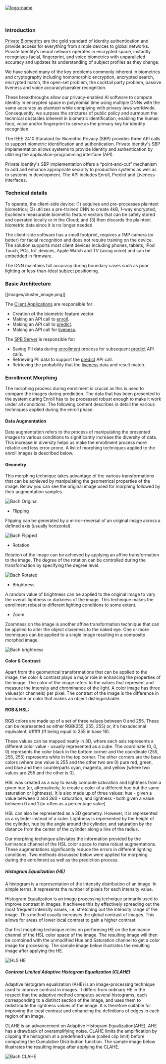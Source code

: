 [![logo-name](https://www.private.id/static_home/images/Private-Identity-Logo-1.png)](https://www.private.id/)

<br/>


### Introduction

[Private Biometrics](https://en.wikipedia.org/wiki/Private_biometrics) are the gold standard of identity authentication and provide access for everything from simple devices to global networks. Private Identity’s neural network operates in encrypted space, instantly recognizes facial, fingerprint, and voice biometrics with unparalleled accuracy and updates its understanding of subject profiles as they change. 

We have solved many of the key problems commonly inherent in biometrics and cryptography including homomorphic encryption, encrypted search, encrypted match, the open-set problem, the cocktail party problem, passive liveness and voice accuracy/speaker recognition. 

These breakthroughs allow our privacy-enabled AI software to compute identity in encrypted space in polynomial time using multiple DNNs with the same accuracy as plaintext while complying with privacy laws worldwide. Consequently, we surpass the strictures of public policy and surmount the technical obstacles inherent in biometric identification, enabling the human face, voice and/or fingerprint to serve as the primary key for identity recognition. 


The IEEE 2410 Standard for Biometric Privacy (SBP) provides three API calls to support biometric identification and authentication. Private Identity's SBP implementation allows systems to provide identity and authentication by utilizing the application-programming interface (API). 

Private Identity's SBP implementation offers a “point-and-cut” mechanism to add and enhance appropriate security to production systems as well as to systems in development. The API includes Enroll, Predict and Liveness interfaces.
<br/>


### Technical details

To operate, the client-side device: (1) acquires and pre-processes plaintext biometrics; (2) utilizes a pre-trained CNN to create 4kB, 1-way encrypted, Euclidean measurable biometric feature vectors that can be safely stored and operated locally or in the Cloud; and (3) then discards the plaintext biometric data since it is no longer needed.

The client-side software has a small footprint, requires a 1MP camera (or better) for facial recognition and does not require training on the device. The solution supports most client devices including phones, tablets, iPod Touch, PCs, IoT devices, Apple Watch and TV (using voice) and can be embedded in firmware.

The DNN maintains full accuracy during boundary cases such as poor lighting or less-than-ideal subject positioning.<br/>

### Basic Architecture

[[images/cluster_image.png]]

The [Client Applications](https://github.com/openinfer/PrivateBiometrics/wiki/Client-applications) are responsible for:
* Creation of the biometric feature vector. 	
* Making an API call to [enroll](https://github.com/openinfer/PrivateBiometrics/wiki/BOPS-server#enroll-endpoint).	
* Making an API call to [predict](https://github.com/openinfer/PrivateBiometrics/wiki/BOPS-server#predict-endpoint).  
* Making an API call for [liveness](https://github.com/openinfer/PrivateBiometrics/wiki/BOPS-server#liveness-endpoint).


The [SPB Server](https://github.com/openinfer/PrivateBiometrics/wiki/BOPS-server) is responsible for:
* Saving PII data during [enrollment](https://github.com/openinfer/PrivateBiometrics/wiki/BOPS-server#enroll-endpoint) process for subsequent [predict](https://github.com/openinfer/PrivateBiometrics/wiki/BOPS-server#predict-endpoint) API calls. 
* Retrieving PII data to support the [predict](https://github.com/openinfer/PrivateBiometrics/wiki/BOPS-server#predict-endpoint) API call.  
* Retrieving the probability that the [liveness](https://github.com/openinfer/PrivateBiometrics/wiki/BOPS-server#liveness-endpoint) data and result match.

### Enrollment Morphing

The morphing process during enrollment is crucial as this is used to compare the images during prediction. The data that has been presented to the system during Enroll has to be processed robust enough to make it work under all conditions. The following content describes in detail the various techniques applied during the enroll phase.

#### Data Augmentation

Data augmentation refers to the process of manipulating the presented images to various conditions to significantly increase the diversity of data. This increase in diversity helps us make the enrollment process more reliable and less error-prone. A list of morphing techniques applied to the enroll images is described below.

#### Geometry

This morphing technique takes advantage of the various transformations that can be achieved by manipulating the geometrical properties of the image. Below you can see the original image used for morphing followed by their augmentation samples.

![Bach Original](https://github.com/openinfer/PrivateIdentity/blob/master/images/bach.jpg)

* Flipping

Flipping can be generated by a mirror-reversal of an original image across a defined axis (usually horizontal).

![Bach Flipped](https://github.com/openinfer/PrivateIdentity/blob/master/images/sample_aug_4910.png)

* Rotation

Rotation of the image can be achieved by applying an affine transformation to the image. The degree of the rotation can be controlled during the transformation by specifying the degree level.

![Bach Rotated](https://github.com/openinfer/PrivateIdentity/blob/master/images/sample_aug_2541.png)

* Brightness

A random value of brightness can be applied to the original image to vary the overall lightness or darkness of the image. This technique makes the enrollment robust to different lighting conditions to some extent.

* Zoom

Zoomness on the image is another affine transformation technique that can be applied to alter the object closeness to the naked eye. One or more techniques can be applied to a single image resulting in a composite morphed image.

![Bach brightness](https://github.com/openinfer/PrivateIdentity/blob/master/images/sample_aug_4844.png)

#### Color & Contrast:

Apart from the geometrical transformations that can be applied to the image, the color & contrast plays a major role in enhancing the properties of the image. The color of the image refers to the values that represent and measure the intensity and chrominance of the light.  A color image has three values(or channels) per pixel. The contrast of the image is the difference in luminance or color that makes an object distinguishable.

#### RGB & HSL:

RGB colors are made up of a set of three values between 0 and 255. These can be represented as either RGB(255, 255, 255) or, it's hexadecimal equivalent, #ffffff (ff being equal to 255 in base 16).

These values can be mapped neatly in 3D, where each axis represents a different color value - usually represented as a cube. The coordinate (0, 0, 0) represents the color black in the bottom corner and the coordinate (255, 255, 255) represents white in the top corner. The other corners are the base colors (where one value is 255 and the other two are 0) pure red, green, and blue and their counterparts cyan, magenta, and yellow (where two values are 255 and the other is 0).

HSL was created as a way to easily compute saturation and lightness from a given hue (or, alternatively, to create a color of a different hue but the same saturation or lightness). It is also made up of three values: hue - given a value between 0 and 360 - saturation, and lightness - both given a value between 0 and 1 (or often as a percentage value)

HSL can also be represented as a 3D geometry. However, it is represented as a cylinder instead of a cube. Lightness is represented by the height of the cylinder, hue by the angle around the cylinder, and saturation by the distance from the center of the cylinder along a line of the radius.

Our morphing technique alleviates the information provided by the luminance channel of the HSL color space to make robust augmentations. These augmentations significantly reduce the errors in different lighting conditions.
Two methods discussed below were applied for morphing during the enrollment as well as the prediction process.

##### Histogram Equalization (HE)

A histogram is a representation of the intensity distribution of an image. In simple terms, it represents the number of pixels for each intensity value.

Histogram Equalization is an image processing technique primarily used to improve contrast in images. It achieves this by effectively spreading out the most frequent intensity values, i.e. stretching out the intensity range of the image. This method usually increases the global contrast of images. This allows for areas of lower local contrast to gain a higher contrast.

Our first morphing technique relies on performing HE on the luminance channel of the HSL color space of the image. The resulting image will then be combined with the unmodified Hue and Saturation channel to get a color image for processing. The sample image below illustrates the resulting image after applying the HE.

![HLS HE](https://github.com/openinfer/PrivateIdentity/blob/master/images/hls.jpg)

##### Contrast Limited Adaptive Histogram Equalization (CLAHE)

Adaptive histogram equalization (AHE) is an image-processing technique used to improve contrast in images. It differs from ordinary HE in the respect that the adaptive method computes several histograms, each corresponding to a distinct section of the image, and uses them to redistribute the lightness values of the image. It is therefore suitable for improving the local contrast and enhancing the definitions of edges in each region of an image.

CLAHE is an advancement on Adaptive Histogram Equalization(AHE). AHE has a drawback of overamplifying noise. CLAHE limits the amplification by clipping the histogram at a predefined value (called clip limit) before computing the Cumulative Distribution function. The sample image below illustrates the resulting image after applying the CLAHE.

![Bach CLAHE](https://github.com/openinfer/PrivateIdentity/blob/master/images/clahe.jpg)